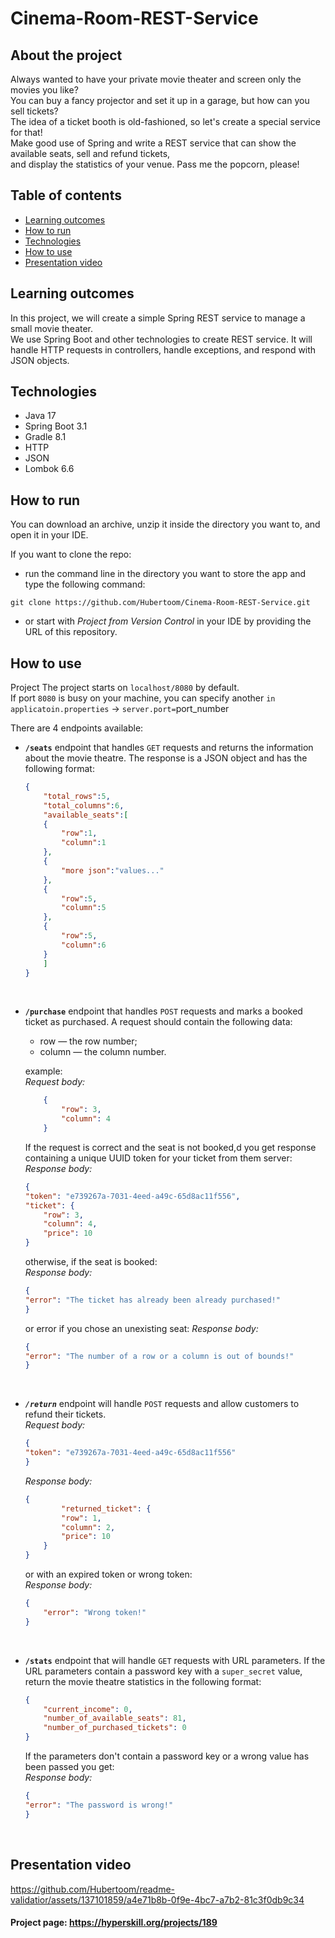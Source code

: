 # Cinema-Room-REST-Service

## About the project
Always wanted to have your private movie theater and screen only the movies you like? <br/>
You can buy a fancy projector and set it up in a garage, but how can you sell tickets? <br/>
The idea of a ticket booth is old-fashioned, so let's create a special service for that!<br/>
Make good use of Spring and write a REST service that can show the available seats, sell and refund tickets, <br/>
and display the statistics of your venue. Pass me the popcorn, please!

## Table of contents
* [Learning outcomes](#learning-outcomes)
* [How to run](#how-to-run)
* [Technologies](#technologies)
* [How to use](#how-to-use)
* [Presentation video](#presentation-video)

## Learning outcomes
In this project, we will create a simple Spring REST service to manage a small movie theater. <br/>
We use Spring Boot and other technologies to create REST service. It will handle HTTP requests in controllers, handle exceptions, and respond with JSON objects.

## Technologies
- Java 17
- Spring Boot 3.1
- Gradle 8.1
- HTTP
- JSON
- Lombok 6.6

## How to run
You can download an archive, unzip it inside the directory you want to, and open it in your IDE. 

If you want to clone the repo:

- run the command line in the directory you want to store the app and type the following command: 
  
``git clone https://github.com/Hubertoom/Cinema-Room-REST-Service.git`` 

- or start with *Project from Version Control* in your IDE by providing the URL of this repository.


## How to use

Project The project starts on ``localhost/8080`` by default. <br/>
If port `8080` is busy on your machine, you can specify another 
``in applicatoin.properties`` -> ``server.port=``port_number 

There are 4 endpoints available:
- **`/seats`** endpoint that handles `GET` requests and returns the information about the movie theatre.
The response is a JSON object and has the following format:
    ```json
    {
        "total_rows":5,
        "total_columns":6,
        "available_seats":[
        {
            "row":1,
            "column":1
        },
        {
            "more json":"values..."
        },
        {
            "row":5,
            "column":5
        },
        {
            "row":5,
            "column":6
        }
        ]
    }
    ```
&nbsp;

- **`/purchase`** endpoint that handles `POST` requests and marks a booked ticket as purchased. A request should contain the following data:
    - row — the row number;
    - column — the column number.
    
    example: <br/>
*Request body:*
    ```json    
        {
            "row": 3,
            "column": 4
        }
    ```
    If the  request is correct and the  seat is not booked,d you get response containing a  unique UUID token for your ticket from them server: <br/>
    *Response body:*
    ```json
    {
    "token": "e739267a-7031-4eed-a49c-65d8ac11f556",
    "ticket": {
        "row": 3,
        "column": 4,
        "price": 10
    }
    ```
    otherwise, if the  seat is booked: <br/>
    *Response body:*
    ```json
    {
    "error": "The ticket has already been already purchased!"
    }
    ```
    or error if you chose an unexisting seat:
    *Response body:*
    ```json
    {
    "error": "The number of a row or a column is out of bounds!"
    }
    ```
    &nbsp;
- ***`/return`***  endpoint will handle `POST` requests and allow customers to refund their tickets. <br/>
    *Request body:*
    ```json
    {
    "token": "e739267a-7031-4eed-a49c-65d8ac11f556"
    }
    ```
    *Response body:*
    ```json
    {
            "returned_ticket": {
            "row": 1,
            "column": 2,
            "price": 10
        }
    }
    ```
    or with an expired token or wrong token: <br/>
    *Response body:*
    ```json
    {
        "error": "Wrong token!"
    }
    ```
    &nbsp;
    
- **`/stats`** endpoint that will handle `GET` requests with URL parameters. If the URL parameters contain a password key with a `super_secret` value, return the movie theatre statistics in the following format:
    ```json
    {
        "current_income": 0,
        "number_of_available_seats": 81,
        "number_of_purchased_tickets": 0
    }
    ```
    If the parameters don't contain a password key or a wrong value has been passed you get: <br/>
    *Response body:*
    ```json
    {
    "error": "The password is wrong!"
    }
    ```
    &nbsp; 

## Presentation video

https://github.com/Hubertoom/readme-validatior/assets/137101859/a4e71b8b-0f9e-4bc7-a7b2-81c3f0db9c34

#### Project page: https://hyperskill.org/projects/189
